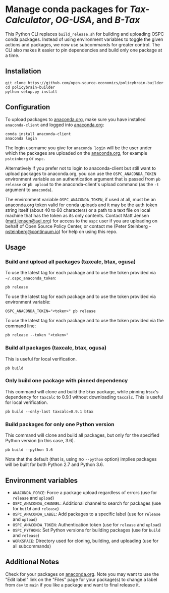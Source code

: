 # Manage conda packages for *Tax-Calculator*, *OG-USA*, and *B-Tax*

This Python CLI replaces `build_release.sh` for building and uploading OSPC
conda packages. Instead of using environment variables to toggle the given
actions and packages, we now use subcommands for greater control. The CLI also
makes it easier to pin dependencies and build only one package at a time.

## Installation

```
git clone https://github.com/open-source-economics/policybrain-builder
cd policybrain-builder
python setup.py install
```

## Configuration

To upload packages to [anaconda.org](https://anaconda.org/), make sure you have
installed `anaconda-client` and logged into [anaconda.org](https://anaconda.org/ospc/):

```
conda install anaconda-client
anaconda login
```

The login username you give for `anaconda login` will be the user under which
the packages are uploaded on the [anaconda.org](https://anaconda.org/), for
example `psteinberg` or `ospc`.

Alternatively if you prefer not to login to anaconda-client but still want to
upload packages to anaconda.org, you can use the `OSPC_ANACONDA_TOKEN`
environment variable as an authentication argument that is passed from
`pb release` or `pb upload` to the anaconda-client's upload command (as the
`-t` argument to `anaconda`).

The environment variable `OSPC_ANACONDA_TOKEN`, if used at all, must be an
anaconda.org token valid for conda uploads and it may be the auth token string
itself (about 40 to 60 characters) or a path to a text file on local machine
that has the token as its only contents. Contact Matt Jensen
(matt.jensen@aei.org) for access to the `ospc` user if you are uploading on
behalf of Open Source Policy Center, or contact me
(Peter Steinberg - psteinberg@continuum.io) for help on using this repo.

## Usage

### Build and upload all packages (taxcalc, btax, ogusa)

To use the latest tag for each package and to use the token provided via
`~/.ospc_anaconda_token`:

```
pb release
```

To use the latest tag for each package and to use the token provided via
environment variable:

```
OSPC_ANACONDA_TOKEN="<token>" pb release
```

To use the latest tag for each package and to use the token provided via
the command line:

```
pb release --token "<token>"
```

### Build all packages (taxcalc, btax, ogusa)

This is useful for local verification.

```
pb build
```

### Only build one package with pinned dependency

This command will clone and build the `btax` package, while pinning `btax`'s
dependency for `taxcalc` to 0.9.1 without downloading `taxcalc`. This is useful
for local verification.

```
pb build --only-last taxcalc=0.9.1 btax
```

### Build packages for only one Python version

This command will clone and build all packages, but only for the specified
Python version (in this case, 3.6).

```
pb build --python 3.6
```

Note that the default (that is, using no `--python` option) implies
packages will be built for both Python 2.7 and Python 3.6.

## Environment variables

  * `ANACONDA_FORCE`: Force a package upload regardless of errors (use for `release` and `upload`)
  * `OSPC_ANACONDA_CHANNEL`: Additional channel to search for packages (use for `build` and `release`)
  * `OSPC_ANACONDA_LABEL`: Add packages to a specific label (use for `release` and `upload`)
  * `OSPC_ANACONDA_TOKEN`: Authentication token (use for `release` and `upload`)
  * `OSPC_PYTHONS`: Set Python versions for building packages (use for `build` and `release`)
  * `WORKSPACE`: Directory used for cloning, building, and uploading (use for all subcommands)

## Additional Notes

Check for your packages on [anaconda.org](https://anaconda.org/ospc). Note you
may want to use the "Edit label" link on the "Files" page for your package(s)
to change a label from `dev` to `main` if you like a package and want to final
release it.

